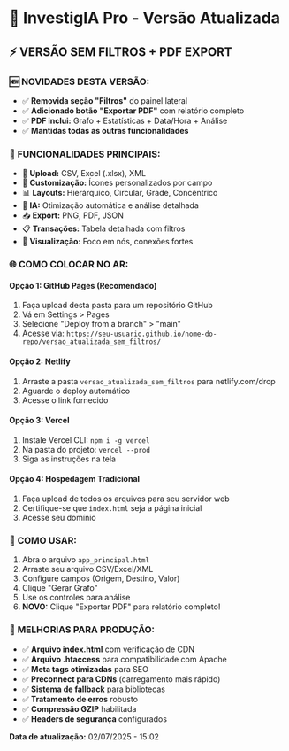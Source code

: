 # 🚀 InvestigIA Pro - Versão Atualizada

## ⚡ **VERSÃO SEM FILTROS + PDF EXPORT**

### 🆕 **NOVIDADES DESTA VERSÃO:**
- ✅ **Removida seção "Filtros"** do painel lateral
- ✅ **Adicionado botão "Exportar PDF"** com relatório completo
- ✅ **PDF inclui:** Grafo + Estatísticas + Data/Hora + Análise
- ✅ **Mantidas todas as outras funcionalidades**

### 🎯 **FUNCIONALIDADES PRINCIPAIS:**
- 📂 **Upload:** CSV, Excel (.xlsx), XML
- 🎨 **Customização:** Ícones personalizados por campo
- 📊 **Layouts:** Hierárquico, Circular, Grade, Concêntrico
- 🤖 **IA:** Otimização automática e análise detalhada
- 📥 **Export:** PNG, PDF, JSON
- 📋 **Transações:** Tabela detalhada com filtros
- 🎯 **Visualização:** Foco em nós, conexões fortes

### 🌐 **COMO COLOCAR NO AR:**

#### **Opção 1: GitHub Pages (Recomendado)**
1. Faça upload desta pasta para um repositório GitHub
2. Vá em Settings > Pages 
3. Selecione "Deploy from a branch" > "main"
4. Acesse via: `https://seu-usuario.github.io/nome-do-repo/versao_atualizada_sem_filtros/`

#### **Opção 2: Netlify**
1. Arraste a pasta `versao_atualizada_sem_filtros` para netlify.com/drop
2. Aguarde o deploy automático
3. Acesse o link fornecido

#### **Opção 3: Vercel**
1. Instale Vercel CLI: `npm i -g vercel`
2. Na pasta do projeto: `vercel --prod`
3. Siga as instruções na tela

#### **Opção 4: Hospedagem Tradicional**
1. Faça upload de todos os arquivos para seu servidor web
2. Certifique-se que `index.html` seja a página inicial
3. Acesse seu domínio

### 📝 **COMO USAR:**
1. Abra o arquivo `app_principal.html`
2. Arraste seu arquivo CSV/Excel/XML
3. Configure campos (Origem, Destino, Valor)
4. Clique "Gerar Grafo"
5. Use os controles para análise
6. **NOVO:** Clique "Exportar PDF" para relatório completo!

### 🔧 **MELHORIAS PARA PRODUÇÃO:**
- ✅ **Arquivo index.html** com verificação de CDN
- ✅ **Arquivo .htaccess** para compatibilidade com Apache
- ✅ **Meta tags otimizadas** para SEO
- ✅ **Preconnect para CDNs** (carregamento mais rápido)
- ✅ **Sistema de fallback** para bibliotecas
- ✅ **Tratamento de erros** robusto
- ✅ **Compressão GZIP** habilitada
- ✅ **Headers de segurança** configurados

**Data de atualização:** 02/07/2025 - 15:02 